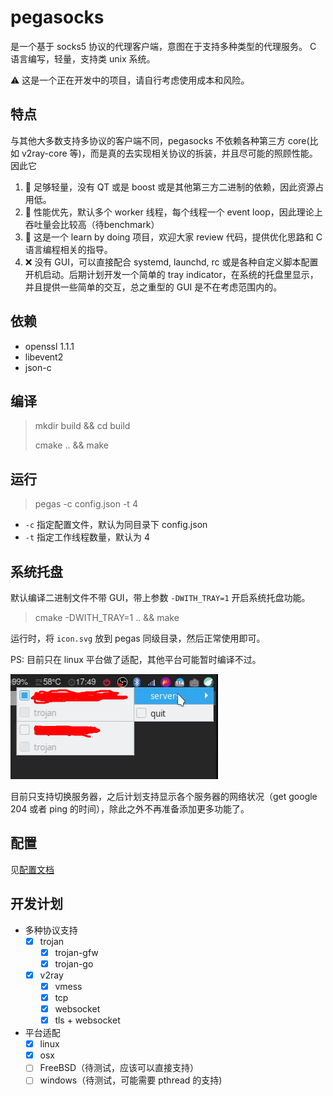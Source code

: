 # pegasocks

是一个基于 socks5 协议的代理客户端，意图在于支持多种类型的代理服务。
C 语言编写，轻量，支持类 unix 系统。

⚠️ 这是一个正在开发中的项目，请自行考虑使用成本和风险。

## 特点

与其他大多数支持多协议的客户端不同，pegasocks 不依赖各种第三方 core(比如 v2ray-core 等)，而是真的去实现相关协议的拆装，并且尽可能的照顾性能。因此它

1. 🍃 足够轻量，没有 QT 或是 boost 或是其他第三方二进制的依赖，因此资源占用低。
2. 🚀 性能优先，默认多个 worker 线程，每个线程一个 event loop，因此理论上吞吐量会比较高（待benchmark）
3. 🚥 这是一个 learn by doing 项目，欢迎大家 review 代码，提供优化思路和 C 语言编程相关的指导。
4. ❌ 没有 GUI，可以直接配合 systemd, launchd, rc 或是各种自定义脚本配置开机启动。后期计划开发一个简单的 tray indicator，在系统的托盘里显示，并且提供一些简单的交互，总之重型的 GUI 是不在考虑范围内的。

## 依赖

- openssl 1.1.1
- libevent2
- json-c

## 编译

> mkdir build && cd build
>
> cmake .. && make


## 运行

> pegas -c config.json -t 4

- `-c` 指定配置文件，默认为同目录下 config.json
- `-t` 指定工作线程数量，默认为 4


## 系统托盘

默认编译二进制文件不带 GUI，带上参数 `-DWITH_TRAY=1` 开启系统托盘功能。

> cmake -DWITH_TRAY=1 .. && make

运行时，将 `icon.svg` 放到 pegas 同级目录，然后正常使用即可。

PS: 目前只在 linux 平台做了适配，其他平台可能暂时编译不过。

![pegas_applet.png](./pegas_applet.png)

 目前只支持切换服务器，之后计划支持显示各个服务器的网络状况（get google 204 或者 ping 的时间），除此之外不再准备添加更多功能了。

## 配置

见[配置文档](https://github.com/chux0519/pegasocks/wiki/%E9%85%8D%E7%BD%AE%E8%AF%B4%E6%98%8E)

## 开发计划

- 多种协议支持
  - [x] trojan
    - [x] trojan-gfw
    - [x] trojan-go
  - [x] v2ray
    - [x] vmess
    - [x] tcp
    - [x] websocket
    - [x] tls + websocket
- 平台适配
  - [x] linux
  - [x] osx
  - [ ] FreeBSD（待测试，应该可以直接支持）
  - [ ] windows（待测试，可能需要 pthread 的支持)
